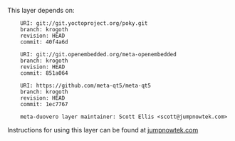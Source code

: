 This layer depends on:

        URI: git://git.yoctoproject.org/poky.git
        branch: krogoth 
        revision: HEAD
        commit: 40f4a6d

        URI: git://git.openembedded.org/meta-openembedded
        branch: krogoth 
        revision: HEAD
        commit: 851a064

        URI: https://github.com/meta-qt5/meta-qt5
        branch: krogoth
        revision: HEAD
        commit: 1ec7767

        meta-duovero layer maintainer: Scott Ellis <scott@jumpnowtek.com>

Instructions for using this layer can be found at [jumpnowtek.com][duovero-yocto-build]

[duovero-yocto-build]: http://www.jumpnowtek.com/yocto/Duovero-Systems-with-Yocto.html
